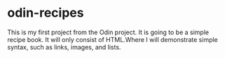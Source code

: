 # odin-recipes
This is my first project from the Odin project.
It is going to be a simple recipe book.
It will only consist of HTML.Where I will demonstrate simple syntax,
such as links, images, and lists.